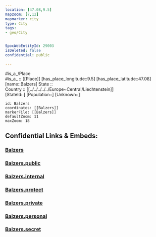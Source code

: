 ```yaml
---
location: [47.08,9.5] 
mapzoom: [7,12] 
mapmarker: city 
type: City
tags:
- geo/City


SpocWebEntityId: 29003
isDeleted: false
confidential: public

---
```

#is_a_/Place  
#is_a_ :: [[Place]] 
[has_place_longitude::9.5] 
[has_place_latitude::47.08] 
[name::Balzers] 
State ::  
Country :: [[../../../../../Europe~Central/Liechtenstein]]  
[StateId::] 
[Population::] 
[Unknown::] 


```leaflet
id: Balzers
coordinates: [[Balzers]] 
markerFile: [[Balzers]] 
defaultZoom: 11 
maxZoom: 18
```


## Confidential Links & Embeds: 

### [Balzers](/_Standards/Earth/Continent/Europe/Europe~Central/Liechtenstein/Municipalities~Liechtenstein/Balzers/City/Balzers.md) 

### [Balzers.public](/_public/Earth/Continent/Europe/Europe~Central/Liechtenstein/Municipalities~Liechtenstein/Balzers/City/Balzers.public.md) 

### [Balzers.internal](/_internal/Earth/Continent/Europe/Europe~Central/Liechtenstein/Municipalities~Liechtenstein/Balzers/City/Balzers.internal.md) 

### [Balzers.protect](/_protect/Earth/Continent/Europe/Europe~Central/Liechtenstein/Municipalities~Liechtenstein/Balzers/City/Balzers.protect.md) 

### [Balzers.private](/_private/Earth/Continent/Europe/Europe~Central/Liechtenstein/Municipalities~Liechtenstein/Balzers/City/Balzers.private.md) 

### [Balzers.personal](/_personal/Earth/Continent/Europe/Europe~Central/Liechtenstein/Municipalities~Liechtenstein/Balzers/City/Balzers.personal.md) 

### [Balzers.secret](/_secret/Earth/Continent/Europe/Europe~Central/Liechtenstein/Municipalities~Liechtenstein/Balzers/City/Balzers.secret.md)

